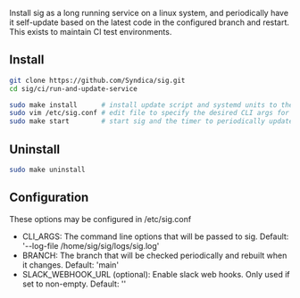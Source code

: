 Install sig as a long running service on a linux system, and periodically have it self-update based on the latest code in the configured branch and restart. This exists to maintain CI test environments.

## Install

```bash
git clone https://github.com/Syndica/sig.git
cd sig/ci/run-and-update-service

sudo make install      # install update script and systemd units to the system
sudo vim /etc/sig.conf # edit file to specify the desired CLI args for sig
sudo make start        # start sig and the timer to periodically update sig
```

## Uninstall

```bash
sudo make uninstall
```

## Configuration

These options may be configured in /etc/sig.conf

- CLI_ARGS: The command line options that will be passed to sig. Default: '--log-file /home/sig/sig/logs/sig.log'
- BRANCH: The branch that will be checked periodically and rebuilt when it changes. Default: 'main'
- SLACK_WEBHOOK_URL (optional): Enable slack web hooks. Only used if set to non-empty. Default: ''
